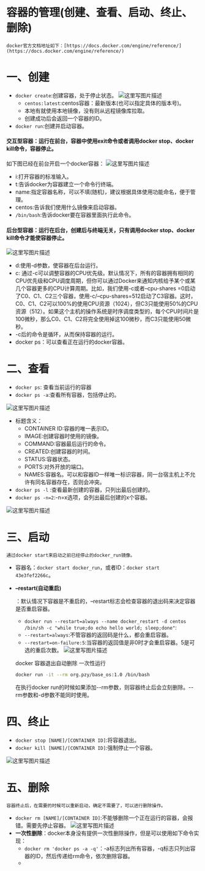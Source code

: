 # 容器的管理(创建、查看、启动、终止、删除)



```
docker官方文档地址如下：[https://docs.docker.com/engine/reference/](https://docs.docker.com/engine/reference/)
```

# 一、创建

- `docker create`:创建容器，处于停止状态。
  ![这里写图片描述](https://cdn.jsdelivr.net/gh/2234416233/myImage/img/20161231210148483)
  - `centos:latest`:centos容器：最新版本(也可以指定具体的版本号)。
  - 本地有就使用本地镜像，没有则从远程镜像库拉取。
  - 创建成功后会返回一个容器的ID。
- `docker run`:创建并启动容器。

#### **交互型容器**：运行在前台，容器中使用exit命令或者调用docker stop、docker kill命令，容器停止。

如下图已经在前台开启一个docker容器：
![这里写图片描述](https://cdn.jsdelivr.net/gh/2234416233/myImage/img/20161231212042513)

- i:打开容器的标准输入。
- t:告诉docker为容器建立一个命令行终端。
- name:指定容器名称，可以不填(随机)，建议根据具体使用功能命名，便于管理。
- centos:告诉我们使用什么镜像来启动容器。
- `/bin/bash`:告诉docker要在容器里面执行此命令。

#### **后台型容器**：运行在后台，创建后与终端无关，只有调用docker stop、docker kill命令才能使容器停止。

![这里写图片描述](https://cdn.jsdelivr.net/gh/2234416233/myImage/img/20161231220350172)

- d:使用-d参数，使容器在后台运行。
- c: 通过-c可以调整容器的CPU优先级。默认情况下，所有的容器拥有相同的CPU优先级和CPU调度周期，但你可以通过Docker来通知内核给予某个或某几个容器更多的CPU计算周期。比如，我们使用-c或者–cpu-shares =0启动了C0、C1、C2三个容器，使用-c/–cpu-shares=512启动了C3容器。这时，C0、C1、C2可以100%的使用CPU资源（1024），但C3只能使用50%的CPU资源（512）。如果这个主机的操作系统是时序调度类型的，每个CPU时间片是100微秒，那么C0、C1、C2将完全使用掉这100微秒，而C3只能使用50微秒。
- -c后的命令是循环，从而保持容器的运行。
- docker ps：可以查看正在运行的docker容器。

# 二、查看

- `docker ps`: 查看当前运行的容器
- `docker ps -a`:查看所有容器，包括停止的。

![这里写图片描述](https://cdn.jsdelivr.net/gh/2234416233/myImage/img/20170101114528710)

- 标题含义：
  - CONTAINER ID:容器的唯一表示ID。
  - IMAGE:创建容器时使用的镜像。
  - COMMAND:容器最后运行的命令。
  - CREATED:创建容器的时间。
  - STATUS:容器状态。
  - PORTS:对外开放的端口。
  - NAMES:容器名。可以和容器ID一样唯一标识容器，同一台宿主机上不允许有同名容器存在，否则会冲突。
- `docker ps -l` :查看最新创建的容器，只列出最后创建的。
- `docker ps -n=2`:-n=x选项，会列出最后创建的x个容器。

![这里写图片描述](https://cdn.jsdelivr.net/gh/2234416233/myImage/img/20170101120306755)

# 三、启动

```
通过docker start来启动之前已经停止的docker_run镜像。
```

- 容器名：`docker start docker_run`，或者ID：`docker start 43e3fef2266c`。

- **–restart(自动重启)**

  ：默认情况下容器是不重启的，–restart标志会检查容器的退出码来决定容器是否重启容器。

  - `docker run --restart=always --name docker_restart -d centos /bin/sh -c "while true;do echo hello world; sleep;done"`:
  - `--restart=always`:不管容器的返回码是什么，都会重启容器。
  - `--restart=on-failure:5`:当容器的返回值是非0时才会重启容器。5是可选的重启次数。
    ![这里写图片描述](https://cdn.jsdelivr.net/gh/2234416233/myImage/img/20170101123132838)
  
  
  
  docker 容器退出自动删除 一次性运行
  
  ```bash
  docker run -it --rm org.pzy/base_os:1.0 /bin/bash
  ```
  
  在执行docker run的时候如果添加--rm参数，则容器终止后会立刻删除。--rm参数和-d参数不能同时使用。

# 四、终止

- `docker stop [NAME]/[CONTAINER ID]`:将容器退出。
- `docker kill [NAME]/[CONTAINER ID]`:强制停止一个容器。

![这里写图片描述](https://cdn.jsdelivr.net/gh/2234416233/myImage/img/20170101134536736)

# 五、删除

```
容器终止后，在需要的时候可以重新启动，确定不需要了，可以进行删除操作。
```

- `docker rm [NAME]/[CONTAINER ID]`:不能够删除一个正在运行的容器，会报错。需要先停止容器。
  ![这里写图片描述](https://cdn.jsdelivr.net/gh/2234416233/myImage/img/20170101135105210)
- **一次性删除**：docker本身没有提供一次性删除操作，但是可以使用如下命令实现：
  - `docker rm 'docker ps -a -q'`：-a标志列出所有容器，-q标志只列出容器的ID，然后传递给rm命令，依次删除容器。
  - 